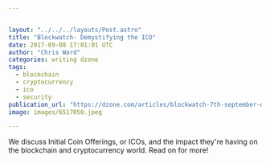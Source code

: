 ```yaml
---


layout: "../../../layouts/Post.astro"
title: "Blockwatch- Demystifying the ICO"
date: 2017-09-08 17:01:01 UTC
author: "Chris Ward"
categories: writing dzone
tags:
  - blockchain
  - cryptocurrency
  - ico
  - security
publication_url: "https://dzone.com/articles/blockwatch-7th-september-demystifying-the-ico"
image: images/6517050.jpeg

---
```

We discuss Initial Coin Offerings, or ICOs, and the impact they're having on the blockchain and cryptocurrency world. Read on for more!

